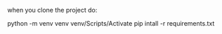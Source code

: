 when you clone the project do:

python -m venv venv
venv/Scripts/Activate
pip intall -r requirements.txt
